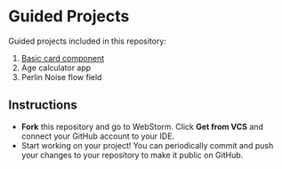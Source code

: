 # Guided Projects

Guided projects included in this repository:

1. [Basic card component](CardComponent.md)
2. Age calculator app
3. Perlin Noise flow field

## Instructions

- **Fork** this repository and go to WebStorm. Click **Get from VCS** and connect your GitHub account to your IDE.
- Start working on your project! You can periodically commit and push your changes to your repository to make it public
  on GitHub.